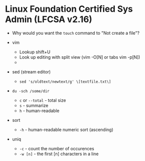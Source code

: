 # Linux Foundation Certified Sys Admin (LFCSA v2.16)

-   Why would you want the `touch` command to "Not create a file"?

-   vim

    -   Lookup shift+U
    -   Look up editing with split view (vim -O\[N\] or tabs vim -p\[N\])
    -

-   sed (stream editor)

    -   `sed 's/oldtext/newtext/g' \[textfile.txt\]`

-   `du -sch /some/dir`

    -   `c` or `--total` - total size 
    -   `s` - summarize
    -   `h` - human-readable

-   sort

    -   `-h` - human-readable numeric sort (ascending)

-   uniq

    -   `-c` - count the number of occurences
    -   `-w [n]` - the first \[n\] characters in a line
